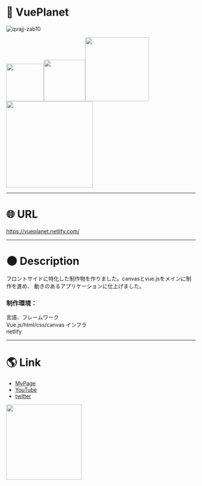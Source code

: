 # :milky_way: VuePlanet
![qvajj-zab10](https://user-images.githubusercontent.com/58324998/74831423-8dd51180-5358-11ea-9a4d-1a92a6e09486.gif)
  
<img src="https://user-images.githubusercontent.com/58324998/74830775-34201780-5357-11ea-9a1f-db058ecae126.png" width="100px"><img src="https://user-images.githubusercontent.com/58324998/74830894-79444980-5357-11ea-81f2-6b98bbf548cc.png" width="110px"><img src="https://user-images.githubusercontent.com/58324998/74830879-6b8ec400-5357-11ea-970e-ab73fa16a7ab.png" width="170px"><img src="https://user-images.githubusercontent.com/58324998/74830978-a4c73400-5357-11ea-87b5-16b36f1524ae.png" width="230px">
***
  
# :globe_with_meridians: URL
https://vueplanet.netlify.com/
***
  
# :new_moon: Description
フロントサイドに特化した制作物を作りました。canvasとvue.jsをメインに制作を進め、
動きのあるアプリケーションに仕上げました。

### 制作環境：
言語、フレームワーク  
Vue.js/html/css/canvas 
インフラ  
netlify
***
  
# :earth_americas: Link
- [MyPage](http://www.u5-official.com/)
- [YouTube](https://www.youtube.com/channel/UChAhO3nKwVdZ5GYMF-HkE1g?view_as=subscriber)
- [twitter](https://twitter.com/u5musicxit)
 <img src="https://user-images.githubusercontent.com/58324998/73611924-a7711c00-462a-11ea-8ef9-087403752fab.jpg" width="200">
